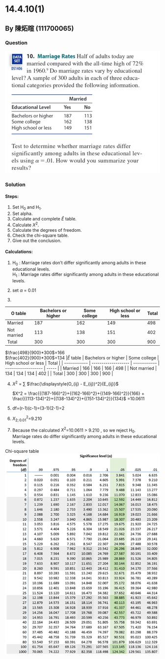 # 14.4.10(1)

## By 陳炻暄 (111700065)

### Question
![image](https://github.com/HWTeng-Course/202402-Statistics/blob/main/Images/14.4.10.jpg)

### Solution

#### Steps:
1. Set H<sub>0</sub> and H<sub>1</sub>.
2. Set alpha.
3. Calculate and complete $\hat{E}$ table.
4. Calculate  $X^2$.
5. Calculate the degrees of freedom.
6. Check the chi-square table.
7. Give out the conclusion.

#### Calculations:

1.  H<sub>0</sub> : Marriage rates don’t differ significantly among adults in these educational levels.\
H<sub>1</sub> : Marriage rates differ significantly among adults in these educational levels.

2. set $\alpha$ = 0.01

3.
|O table   | Bachelors or higher | Some college | High school or less | Total |
| -------- | ------------------- | ------------ | ------------------- | ----- |
| Married  | 187                 | 162          | 149                 | 498   |
| Not married  | 113                 | 138          | 151                 | 402   |
| Total        | 300                 | 300          | 300                 | 900   |

$\frac{498}{900}*300$=166 \
$\frac{402}{900}*300$=134
  |$\hat{E}$ table | Bachelors or higher | Some college | High school or less | Total |
  | ------------ | ------------------- | ------------ | ------------------- | ----- |
  | Married      | 166                 | 166          | 166                 | 498   |
  | Not married  | 134                 | 134          | 134                 | 402   |
  | Total        | 300                 | 300          | 300                 | 900   |

4. $X^2$ = $\sum$ $\frac{\displaystyle(O_{ij} - E_{ij})^2}{E_{ij}}$
   
   $X^2 = \frac{{(187-166)^2}+{(162-166)^2}+{(149-166)^2}}{166} + \frac{{(113-134)^2}+{(138-134)^2}+{(151-134)^2}}{134}$
      =10.0611
   
5. df=(r-1)(c-1)=(3-1)(2-1)=2

6.  $X^2_{2;0.01}$=9.210

7. Because the calculated $X^2$=10.0611 > 9.210 , so we reject H<sub>0</sub>.\
Marriage rates do differ significantly among adults in these educational levels.

Chi-square table\
 ![image](https://github.com/HWTeng-Course/202402-Statistics/blob/main/Images/chi-square-distribution-table.png)
